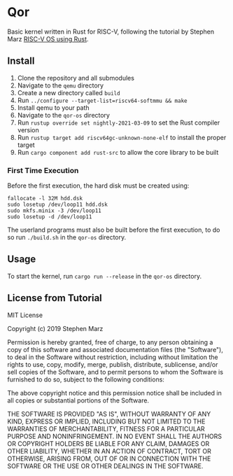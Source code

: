 # Qor

Basic kernel written in Rust for RISC-V, following the tutorial by Stephen Marz [RISC-V OS using Rust](https://osblog.stephenmarz.com/index.html).

## Install

1. Clone the repository and all submodules
2. Navigate to the `qemu` directory
3. Create a new directory called `build`
4. Run `../configure --target-list=riscv64-softmmu && make`
5. Install qemu to your path
6. Navigate to the `qor-os` directory
8. Run `rustup override set nightly-2021-03-09` to set the Rust compiler version
9. Run `rustup target add riscv64gc-unknown-none-elf` to install the proper target
10. Run `cargo component add rust-src` to allow the core library to be built

### First Time Execution

Before the first execution, the hard disk must be created using:

```
fallocate -l 32M hdd.dsk
sudo losetup /dev/loop11 hdd.dsk
sudo mkfs.minix -3 /dev/loop11
sudo losetup -d /dev/loop11
```

The userland programs must also be built before the first execution, to do so run `./build.sh` in the `qor-os` directory.

## Usage

To start the kernel, run `cargo run --release` in the `qor-os` directory.


## License from Tutorial

MIT License

Copyright (c) 2019 Stephen Marz

Permission is hereby granted, free of charge, to any person obtaining a copy
of this software and associated documentation files (the "Software"), to deal
in the Software without restriction, including without limitation the rights
to use, copy, modify, merge, publish, distribute, sublicense, and/or sell
copies of the Software, and to permit persons to whom the Software is
furnished to do so, subject to the following conditions:

The above copyright notice and this permission notice shall be included in all
copies or substantial portions of the Software.

THE SOFTWARE IS PROVIDED "AS IS", WITHOUT WARRANTY OF ANY KIND, EXPRESS OR
IMPLIED, INCLUDING BUT NOT LIMITED TO THE WARRANTIES OF MERCHANTABILITY,
FITNESS FOR A PARTICULAR PURPOSE AND NONINFRINGEMENT. IN NO EVENT SHALL THE
AUTHORS OR COPYRIGHT HOLDERS BE LIABLE FOR ANY CLAIM, DAMAGES OR OTHER
LIABILITY, WHETHER IN AN ACTION OF CONTRACT, TORT OR OTHERWISE, ARISING FROM,
OUT OF OR IN CONNECTION WITH THE SOFTWARE OR THE USE OR OTHER DEALINGS IN THE
SOFTWARE.